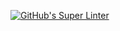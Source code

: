 [![GitHub's Super Linter](https://github.com/ICS4U-Programming-IoanaM/Intro-07-Java-TryCatch/workflows/GitHub's%20Super%20Linter/badge.svg)](https://github.com/ICS4U-Programming-IoanaM/Intro-07-Java-TryCatch/actions)
